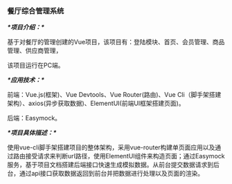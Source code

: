 ### 餐厅综合管理系统

***\*项目介绍：\****

基于对餐厅的管理创建的Vue项目，该项目有：登陆模块、首页、会员管理、商品管理、供应商管理，

该项目运行在PC端。

***\*应用技术：\****              

前端：Vue.js(框架)、Vue Devtools、Vue Router(路由)、Vue Cli（脚手架搭建架构）、axios(异步获取数据)、ElementUI(前端UI框架搭建页面)。

后端：Easymock。

***\*项目具体描述：\****

使用vue-cli脚手架搭建项目的整体架构，采用vue-router构建单页面应用以及通过路由接受请求来判断url路径，使用ElementUI组件来构造页面；通过Easymock服务，基于项目文档搭建后端接口快速生成模拟数据。从前台提交数据请求到后台，通过api接口获取数据返回到前台并把数据进行处理以及页面的渲染。

